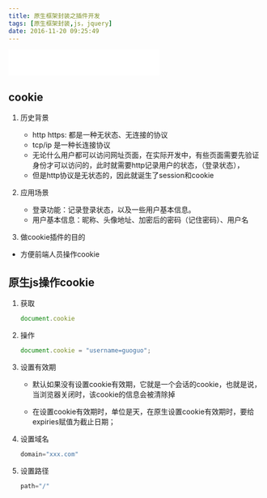 ```yaml
---
title: 原生框架封装之插件开发
tags: [原生框架封装,js，jquery]
date: 2016-11-20 09:25:49
---
```

<iframe frameborder="no" border="0" marginwidth="0" marginheight="0" width=298 height=52 src="//music.163.com/outchain/player?type=0&id=611811413&auto=1&height=32"></iframe>


##	cookie

1.	历史背景

	-	http https: 都是一种无状态、无连接的协议
	-	tcp/ip 是一种长连接协议
	-	无论什么用户都可以访问网址页面，在实际开发中，有些页面需要先验证身份才可以访问的，此时就需要http记录用户的状态，（登录状态），
	-	但是http协议是无状态的，因此就诞生了session和cookie

2.	应用场景

	-	登录功能：记录登录状态，以及一些用户基本信息。
	-	用户基本信息：昵称、头像地址、加密后的密码（记住密码）、用户名

3.	做cookie插件的目的

-	方便前端人员操作cookie

##	原生js操作cookie

1.	获取
	```javascript
	document.cookie
	```
2.	操作
	```javascript
	document.cookie = "username=guoguo";
	```
3.	设置有效期

	-	默认如果没有设置cookie有效期，它就是一个会话的cookie，也就是说，当浏览器关闭时，该cookie的信息会被清除掉

	-	在设置cookie有效期时，单位是天，在原生设置cookie有效期时，要给expiries赋值为截止日期；

4.	设置域名
	```javascript
	domain="xxx.com"
	```
5.	设置路径
	```javascript
	path="/"
	```